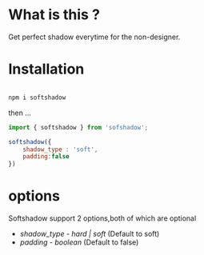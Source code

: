 # What is this ?

Get perfect shadow everytime for the non-designer.

# Installation

```javascript 

npm i softshadow 

```

then ...

``` javascript 
import { softshadow } from 'sofshadow';

softshadow({
    shadow_type : 'soft',
    padding:false
})

```

# options 

Softshadow support 2 options,both of which  are optional 

* *shadow_type* - _hard | soft_ (Default to soft)
* *padding* - _boolean_ (Default to false)